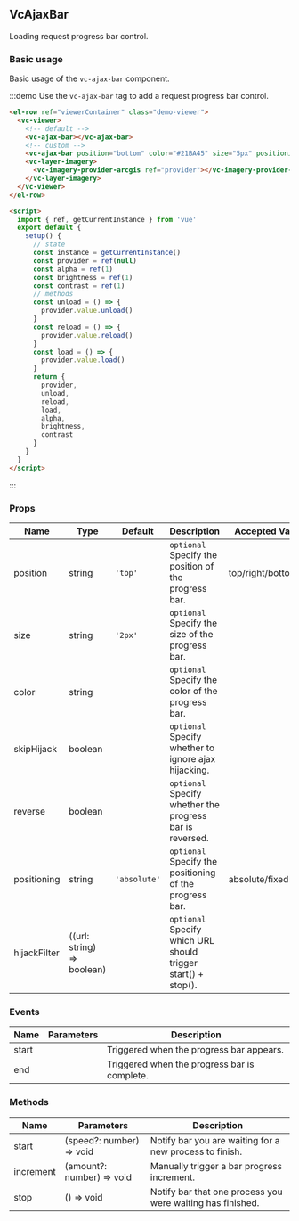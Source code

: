 <!--
 * @Author: zouyaoji@https://github.com/zouyaoji
 * @Date: 2022-01-27 16:43:45
 * @LastEditTime: 2022-03-08 23:08:46
 * @LastEditors: zouyaoji
 * @Description:
 * @FilePath: \vue-cesium@next\website\docs\en-US\controls\vc-ajax-bar.md
-->

## VcAjaxBar

Loading request progress bar control.

### Basic usage

Basic usage of the `vc-ajax-bar` component.

:::demo Use the `vc-ajax-bar` tag to add a request progress bar control.

```html
<el-row ref="viewerContainer" class="demo-viewer">
  <vc-viewer>
    <!-- default -->
    <vc-ajax-bar></vc-ajax-bar>
    <!-- custom -->
    <vc-ajax-bar position="bottom" color="#21BA45" size="5px" positioning="fixed"></vc-ajax-bar>
    <vc-layer-imagery>
      <vc-imagery-provider-arcgis ref="provider"></vc-imagery-provider-arcgis>
    </vc-layer-imagery>
  </vc-viewer>
</el-row>

<script>
  import { ref, getCurrentInstance } from 'vue'
  export default {
    setup() {
      // state
      const instance = getCurrentInstance()
      const provider = ref(null)
      const alpha = ref(1)
      const brightness = ref(1)
      const contrast = ref(1)
      // methods
      const unload = () => {
        provider.value.unload()
      }
      const reload = () => {
        provider.value.reload()
      }
      const load = () => {
        provider.value.load()
      }
      return {
        provider,
        unload,
        reload,
        load,
        alpha,
        brightness,
        contrast
      }
    }
  }
</script>
```

:::

### Props

| Name         | Type                       | Default      | Description                                                   | Accepted Values       |
| ------------ | -------------------------- | ------------ | ------------------------------------------------------------- | --------------------- |
| position     | string                     | `'top'`      | `optional` Specify the position of the progress bar.          | top/right/bottom/left |
| size         | string                     | `'2px'`      | `optional` Specify the size of the progress bar.              |
| color        | string                     |              | `optional` Specify the color of the progress bar.             |
| skipHijack   | boolean                    |              | `optional` Specify whether to ignore ajax hijacking.          |
| reverse      | boolean                    |              | `optional` Specify whether the progress bar is reversed.      |
| positioning  | string                     | `'absolute'` | `optional` Specify the positioning of the progress bar.       | absolute/fixed        |
| hijackFilter | ((url: string) => boolean) |              | `optional` Specify which URL should trigger start() + stop(). |                       |

### Events

| Name  | Parameters | Description                                  |
| ----- | ---------- | -------------------------------------------- |
| start |            | Triggered when the progress bar appears.     |
| end   |            | Triggered when the progress bar is complete. |

### Methods

| Name      | Parameters                | Description                                                |
| --------- | ------------------------- | ---------------------------------------------------------- |
| start     | (speed?: number) => void  | Notify bar you are waiting for a new process to finish.    |
| increment | (amount?: number) => void | Manually trigger a bar progress increment.                 |
| stop      | () => void                | Notify bar that one process you were waiting has finished. |

